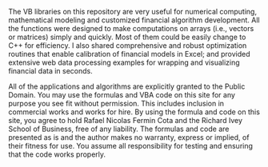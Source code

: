 The VB libraries on this repository are very useful for numerical computing, mathematical modeling and customized financial algorithm development. All the functions were designed to make computations on arrays (i.e., vectors or matrices) simply and quickly. Most of them could be easily change to C++ for efficiency. I also shared comprehensive and robust optimization routines that enable calibration of financial models in Excel; and provided extensive web data processing examples for wrapping and visualizing financial data in seconds. 

All of the applications and algorithms are explicitly granted to the Public Domain. You may use the formulas and VBA code on this site for any purpose you see fit without permission. This includes inclusion in commercial works and works for hire. By using the formula and code on this site, you agree to hold Rafael Nicolas Fermin Cota and the Richard Ivey School of Business, free of any liability. The formulas and code are presented as is and the author makes no warranty, express or implied, of their fitness for use. You assume all responsibility for testing and ensuring that the code works properly.

